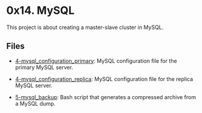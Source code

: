 # 0x14. MySQL

This project is about creating a master-slave cluster in MySQL.

## Files

- [4-mysql_configuration_primary](./4-mysql_configuration_primary): MySQL configuration file for the primary MySQL server.

- [4-mysql_configuration_replica](./4-mysql_configuration_replica): MySQL configuration file for the replica MySQL server.

- [5-mysql_backup](./5-mysql_backup): Bash script that generates a compressed archive from a MySQL dump.
